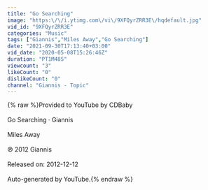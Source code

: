 ```yaml
---
title: "Go Searching"
image: "https:\/\/i.ytimg.com\/vi\/9XFQyrZRR3E\/hqdefault.jpg"
vid_id: "9XFQyrZRR3E"
categories: "Music"
tags: ["Giannis","Miles Away","Go Searching"]
date: "2021-09-30T17:13:40+03:00"
vid_date: "2020-05-08T15:26:46Z"
duration: "PT1M48S"
viewcount: "3"
likeCount: "0"
dislikeCount: "0"
channel: "Giannis - Topic"
---
```

{% raw %}Provided to YouTube by CDBaby<br /><br />Go Searching · Giannis<br /><br />Miles Away<br /><br />℗ 2012 Giannis<br /><br />Released on: 2012-12-12<br /><br />Auto-generated by YouTube.{% endraw %}
